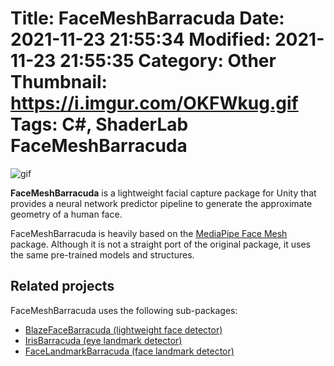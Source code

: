 Title: FaceMeshBarracuda
Date: 2021-11-23 21:55:34
Modified: 2021-11-23 21:55:35
Category: Other
Thumbnail: https://i.imgur.com/OKFWkug.gif
Tags: C#, ShaderLab
FaceMeshBarracuda
=================

![gif](https://i.imgur.com/OKFWkug.gif)

**FaceMeshBarracuda** is a lightweight facial capture package for Unity that
provides a neural network predictor pipeline to generate the approximate
geometry of a human face.

FaceMeshBarracuda is heavily based on the [MediaPipe Face Mesh] package.
Although it is not a straight port of the original package, it uses the same
pre-trained models and structures.

[MediaPipe Face Mesh]:
  https://github.com/tensorflow/tfjs-models/tree/master/face-landmarks-detection

Related projects
----------------

FaceMeshBarracuda uses the following sub-packages:

- [BlazeFaceBarracuda (lightweight face detector)](https://github.com/keijiro/BlazeFaceBarracuda)
- [IrisBarracuda (eye landmark detector)](https://github.com/keijiro/IrisBarracuda)
- [FaceLandmarkBarracuda (face landmark detector)](https://github.com/keijiro/FaceLandmarkBarracuda)
